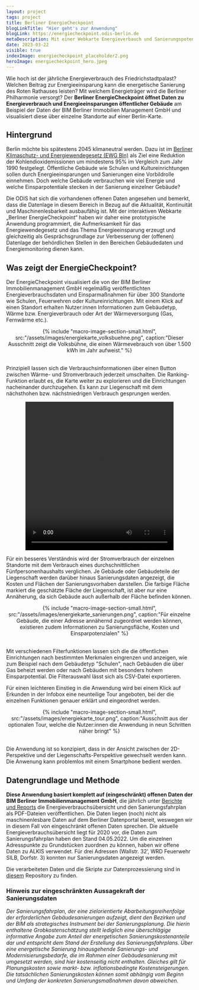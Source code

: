 ```yaml
---
layout: project
tags: project
title: Berliner EnergieCheckpoint
blogLinkTitle: "Hier geht's zur Anwendung"
blogLink: https://energiecheckpoint.odis-berlin.de
metaDescription: Mit einer Webkarte Energieverbauch und Sanierungspotentiale öffentlicher Gebäude erkunden
date: 2023-03-22
visible: true
indexImage: energiecheckpoint_placeholder2.png
heroImage: energiecheckpoint_hero.jpeg
---
```



Wie hoch ist der jährliche Energieverbrauch des Friedrichstadtpalast? Welchen Beitrag zur Energieeinsparung kann die energetische Sanierung des Roten Rathauses leisten? Mit welchem Energieträger wird die Berliner Philharmonie versorgt? 
Der **Berliner EnergieCheckpoint öffnet Daten zu Energieverbrauch und Energieeinsparungen öffentlicher Gebäude** am Beispiel der Daten der BIM Berliner Immobilien Management GmbH und visualisiert diese über einzelne Standorte auf einer Berlin-Karte. 

## Hintergrund

Berlin möchte bis spätestens 2045 klimaneutral werden. Dazu ist im [Berliner Klimaschutz- und Energiewendegesetz (EWG Bln)](https://www.berlin.de/sen/uvk/klimaschutz/klimaschutzpolitik-in-berlin/energiewendegesetz/) als Ziel eine Reduktion der Kohlendioxidemissionen um mindestens 95% im Vergleich zum Jahr 1990 festgelegt. Öffentliche Gebäude wie Schulen und Kultureinrichtungen sollen durch Energieeinsparungen und Sanierungen eine Vorbildrolle einnehmen. Doch welche Gebäude verbrauchen wie viel Energie und welche Einsparpotentiale stecken in der Sanierung einzelner Gebäude? 

Die ODIS hat sich die vorhandenen offenen Daten angesehen und bemerkt, dass die Datenlage in diesem Bereich in Bezug auf die Aktualität, Kontinuität und Maschinenlesbarkeit ausbaufähig ist. 
Mit der interaktiven Webkarte „Berliner EnergieCheckpoint“ haben wir daher eine prototypische Anwendung programmiert, die Aufmerksamkeit für das Energiewendegesetz und das Thema Energieeinsparung erzeugt und gleichzeitig als Gesprächsgrundlage zur Verbesserung der (offenen) Datenlage der behördlichen Stellen in den Bereichen Gebäudedaten und Energiemonitoring dienen kann.


## Was zeigt der EnergieCheckpoint?

Der EnergieCheckpoint visualisiert die von der BIM Berliner Immobilienmanagement GmbH regelmäßig veröffentlichten Energieverbrauchsdaten und Einsparmaßnahmen für über 300 Standorte wie Schulen, Feuerwehren oder Kultureinrichtungen.
Mit einem Klick auf einen Standort erhalten Nutzer:innen Informationen zum Gebäudetyp, Wärme bzw. Energieverbrauch oder Art der Wärmeversorgung (Gas, Fernwärme etc.). 

<center>
{% include "macro-image-section-small.html", src:"/assets/images/energiekarte_volksbuehne.png", caption:"Dieser Ausschnitt zeigt die Volksbühne, die einen Wärmevebrauch von über 1.500 kWh im Jahr aufweist." %}
</center>
<br>

Prinzipiell lassen sich die Verbrauchsinformationen über einen Button zwischen Wärme- und Stromverbrauch jederzeit umschalten. Die Ranking-Funktion erlaubt es, die Karte weiter zu explorieren und die Einrichtungen nacheinander durchzugehen. Es kann zur Liegenschaft mit dem nächsthohen bzw. nächstniedrigen Verbrauch gesprungen werden. 

<center>
<video src="/assets/images/energiekarte_ranking_video.mov" type="video" width=400  height=400 loop="true" controls="true" autoplay="false"> 
</video>
</center>

Für ein besseres Verständnis wird der Stromverbrauch der einzelnen Standorte mit dem Verbrauch eines durchschnittlichen Fünfpersonenhaushalts verglichen. 
Je Gebäude oder Gebäudeteile der Liegenschaft werden darüber hinaus Sanierungsdaten angezeigt, die Kosten und Flächen der Sanierungsvorhaben darstellen. Die farbige Fläche markiert die geschätzte Fläche der Liegenschaft, ist aber nur eine Annäherung, da sich Gebäude auch außerhalb der Fläche befinden können.


<center>
{% include "macro-image-section-small.html", src:"/assets/images/energiekarte_sanierungen.png", caption:"Für einzelne Gebäude, die einer Adresse annähernd zugeordnet werden können, existieren zudem Informationen zu Sanierungsfläche, Kosten und Einsparpotenzialen" %}
</center>
<br>


Mit verschiedenen Filterfunktionen lassen sich die die öffentlichen Einrichtungen nach bestimmten Merkmalen eingrenzen und anzeigen, wie zum Beispiel nach dem Gebäudetyp "Schulen", nach Gebäuden die über Gas beheizt werden oder nach Gebäuden mit besonders hohem Einsparpotential. Die Filterauswahl lässt sich als CSV-Datei exportieren.

Für einen leichteren Einstieg in die Anwendung wird bei einem Klick auf Erkunden in der Infobox eine neunteilige Tour angeboten, bei der die einzelnen Funktionen genauer erklärt und eingeordnet werden. 

<center>
{% include "macro-image-section-small.html", src:"/assets/images/energiekarte_tour.png", caption:"Ausschnitt aus der optionalen Tour, welche die Nutzer:innen die Anwendung in neun Schritten näher bringt" %}
</center>
<br>

Die Anwendung ist so konzipiert, dass in der Ansicht zwischen der 2D-Perspektive und der Liegenschafts-Perspektive gewechselt werden kann. Die Anwenung kann problemlos mit einem Smartphone bedient werden.

## Datengrundlage und Methode

**Diese Anwendung basiert komplett auf (eingeschränkt) offenen Daten der BIM Berliner Immobilienmanagement GmbH**, die jährlich unter [Berichte und Reports](https://www.bim-berlin.de/presse/publikationen/) die Energieverbrauchsübersicht und den Sanierungsfahrplan als PDF-Dateien veröffentlichen. Die Daten liegen (noch) nicht als maschinenlesbare Daten auf dem Berliner Datenportal bereit, weswegen wir in diesem Fall von eingeschränkt offenen Daten sprechen. Die aktuelle Energieverbrauchsübersicht liegt für 2020 vor, die Daten zum Sanierungsfahrplan haben den Stand 04.05.2022. Um die einzelnen Adresspunkte zu Grundstücken zuordnen zu können, haben wir offene Daten zu ALKIS verwendet. Für drei Adressen (Wallstr. 32’, WRD Feuerwehr SILB, Dorfstr. 3) konnten nur Sanierungsdaten angezeigt werden.

Die verarbeiteten Daten und die Skripte zur Datenprozessierung sind in [diesem](https://github.com/technologiestiftung/energiekarte) Repository zu finden.


### Hinweis zur eingeschränkten Aussagekraft der Sanierungsdaten

*Der Sanierungsfahrplan, der eine zielorientierte Abarbeitungsreihenfolge der erforderlichen Gebäudesanierungen aufzeigt, dient den Bezirken und der BIM als strategisches Instrument bei der Sanierungsplanung. Die hierin enthaltene Grobkostenschätzung stellt lediglich eine überschlägige informative Angabe zum Anteil der energetischen Sanierungskostenanteile dar und entspricht dem Stand der Erstellung des Sanierungsfahrplans. Über eine energetische Sanierung hinausgehende Sanierungs- und Modernisierungsbedarfe, die im Rahmen einer Gebäudesanierung mit umgesetzt werden, sind hier kostenseitig nicht enthalten. Gleiches gilt für Planungskosten sowie markt- bzw. inflationsbedingte Kostensteigerungen. Die tatsächlichen Sanierungskosten können somit abhängig vom Beginn und Umfang der konkreten Sanierungsmaßnahmen davon abweichen.*


